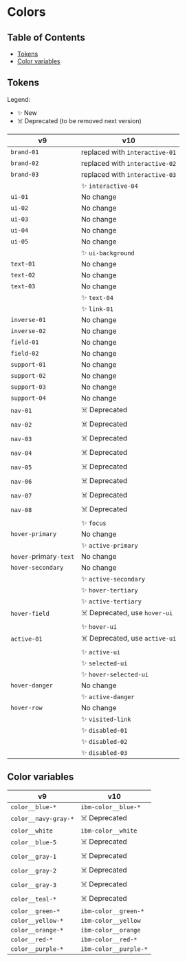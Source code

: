 # Colors

<!-- prettier-ignore-start -->
<!-- START doctoc generated TOC please keep comment here to allow auto update -->
<!-- DON'T EDIT THIS SECTION, INSTEAD RE-RUN doctoc TO UPDATE -->
## Table of Contents

- [Tokens](#tokens)
- [Color variables](#color-variables)

<!-- END doctoc generated TOC please keep comment here to allow auto update -->
<!-- prettier-ignore-end -->

## Tokens

Legend:

- ✨ New
- ☠️ Deprecated (to be removed next version)

| v9                     | v10                            |
| ---------------------- | ------------------------------ |
| `brand-01`             | replaced with `interactive-01` |
| `brand-02`             | replaced with `interactive-02` |
| `brand-03`             | replaced with `interactive-03` |
|                        | ✨ `interactive-04`            |
| `ui-01`                | No change                      |
| `ui-02`                | No change                      |
| `ui-03`                | No change                      |
| `ui-04`                | No change                      |
| `ui-05`                | No change                      |
|                        | ✨ `ui-background`             |
| `text-01`              | No change                      |
| `text-02`              | No change                      |
| `text-03`              | No change                      |
|                        | ✨ `text-04`                   |
|                        | ✨ `link-01`                   |
| `inverse-01`           | No change                      |
| `inverse-02`           | No change                      |
| `field-01`             | No change                      |
| `field-02`             | No change                      |
| `support-01`           | No change                      |
| `support-02`           | No change                      |
| `support-03`           | No change                      |
| `support-04`           | No change                      |
| `nav-01`               | ☠️ Deprecated                  |
| `nav-02`               | ☠️ Deprecated                  |
| `nav-03`               | ☠️ Deprecated                  |
| `nav-04`               | ☠️ Deprecated                  |
| `nav-05`               | ☠️ Deprecated                  |
| `nav-06`               | ☠️ Deprecated                  |
| `nav-07`               | ☠️ Deprecated                  |
| `nav-08`               | ☠️ Deprecated                  |
|                        | ✨ `focus`                     |
| `hover-primary`        | No change                      |
|                        | ✨ `active-primary`            |
| `hover-`primary`-text` | No change                      |
| `hover-secondary`      | No change                      |
|                        | ✨ `active-secondary`          |
|                        | ✨ `hover-tertiary`            |
|                        | ✨ `active-tertiary`           |
| `hover-field`          | ☠️ Deprecated, use `hover-ui`  |
|                        | ✨ `hover-ui`                  |
| `active-01`            | ☠️ Deprecated, use `active-ui` |
|                        | ✨ `active-ui`                 |
|                        | ✨ `selected-ui`               |
|                        | ✨ `hover-selected-ui`         |
| `hover-danger`         | No change                      |
|                        | ✨ `active-danger`             |
| `hover-row`            | No change                      |
|                        | ✨ `visited-link`              |
|                        | ✨ `disabled-01`               |
|                        | ✨ `disabled-02`               |
|                        | ✨ `disabled-03`               |

## Color variables

| v9                   | v10                   |
| -------------------- | --------------------- |
| `color__blue-*`      | `ibm-color__blue-*`   |
| `color__navy-gray-*` | ☠️ Deprecated         |
| `color__white`       | `ibm-color__white`    |
| `color__blue-5`      | ☠️ Deprecated         |
| `color__gray-1`      | ☠️ Deprecated         |
| `color__gray-2`      | ☠️ Deprecated         |
| `color__gray-3`      | ☠️ Deprecated         |
| `color__teal-*`      | ☠️ Deprecated         |
| `color__green-*`     | `ibm-color__green-*`  |
| `color__yellow-*`    | `ibm-color__yellow`   |
| `color__orange-*`    | `ibm-color__orange`   |
| `color__red-*`       | `ibm-color__red-*`    |
| `color__purple-*`    | `ibm-color__purple-*` |
